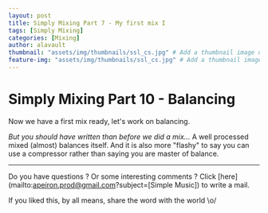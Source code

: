 ```yaml
---
layout: post
title: Simply Mixing Part 7 - My first mix I
tags: [Simply Mixing]
categories: [Mixing]
author: alavault
thumbnail: "assets/img/thumbnails/ssl_cs.jpg" # Add a thumbnail image on blog view
feature-img: "assets/img/thumbnails/ssl_cs.jpg" # Add a thumbnail image on blog view
---
```


# Simply Mixing Part 10 - Balancing

Now we have a first mix ready, let's work on balancing.

*But you should have written than before we did a mix...* A well processed mixed (almost) balances itself. And it is also more "flashy" to say you can use a compressor rather than saying you are master of balance.





---

Do you have questions ? Or some interesting comments ? Click [here](mailto:apeiron.prod@gmail.com?subject=[Simple Music]) to write a mail.

If you liked this, by all means, share the word with the world \o/
